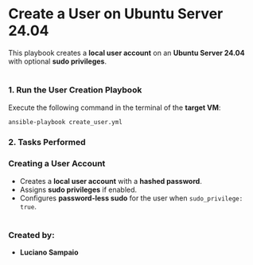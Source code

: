 # Create a User on Ubuntu Server 24.04

This playbook creates a **local user account** on an **Ubuntu Server 24.04** with optional **sudo privileges**.

#
### 1. Run the User Creation Playbook

Execute the following command in the terminal of the **target VM**:

```bash
ansible-playbook create_user.yml
```

### 2. Tasks Performed

### Creating a User Account
- Creates a **local user account** with a **hashed password**.
- Assigns **sudo privileges** if enabled.
- Configures **password-less sudo** for the user when `sudo_privilege: true`.

#
### Created by:

- **Luciano Sampaio**
